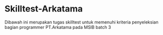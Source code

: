 # Skilltest-Arkatama
Dibawah ini merupakan tugas skilltest untuk memenuhi kriteria penyeleksian bagian programmer PT.Arkatama pada MSIB batch 3
